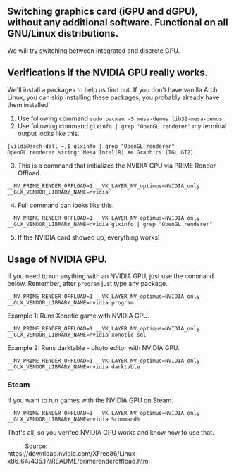 ## Switching graphics card (iGPU and dGPU), without any additional software. Functional on all GNU/Linux distributions.
We will try switching between integrated and discrete GPU.

## Verifications if the NVIDIA GPU really works.
We'll install a packages to help us find out. If you don't have vanilla Arch Linux, you can skip installing these packages, you probably already have them installed.

1. Use following command ```sudo pacman -S mesa-demos lib32-mesa-demos```
2. Use following command ```glxinfo | grep "OpenGL renderer"``` my terminal output looks like this.
```
[vilda@arch-dell ~]$ glxinfo | grep "OpenGL renderer"
OpenGL renderer string: Mesa Intel(R) Xe Graphics (TGL GT2)
```
3. This is a command that initializes the NVIDIA GPU via PRIME Render Offload.
```
__NV_PRIME_RENDER_OFFLOAD=1 __VK_LAYER_NV_optimus=NVIDIA_only __GLX_VENDOR_LIBRARY_NAME=nvidia
```
4. Full command can looks like this. 
```
__NV_PRIME_RENDER_OFFLOAD=1 __VK_LAYER_NV_optimus=NVIDIA_only __GLX_VENDOR_LIBRARY_NAME=nvidia glxinfo | grep "OpenGL renderer"
```
5. If the NVIDIA card showed up, everything works!
## Usage of NVIDIA GPU.
If you need to run anything with an NVIDIA GPU, just use the command below. Remember, after ```program``` just type any package.

```
__NV_PRIME_RENDER_OFFLOAD=1 __VK_LAYER_NV_optimus=NVIDIA_only __GLX_VENDOR_LIBRARY_NAME=nvidia program
```
Example 1: Runs Xonotic game with NVIDIA GPU.
```
__NV_PRIME_RENDER_OFFLOAD=1 __VK_LAYER_NV_optimus=NVIDIA_only __GLX_VENDOR_LIBRARY_NAME=nvidia xonotic-sdl
```
Example 2: Runs darktable - photo editor with NVIDIA GPU.
```
__NV_PRIME_RENDER_OFFLOAD=1 __VK_LAYER_NV_optimus=NVIDIA_only __GLX_VENDOR_LIBRARY_NAME=nvidia darktable
```
### Steam
If you want to run games with the NVIDIA GPU on Steam.
```
__NV_PRIME_RENDER_OFFLOAD=1 __VK_LAYER_NV_optimus=NVIDIA_only __GLX_VENDOR_LIBRARY_NAME=nvidia %command%
```
That's all, so you verifed NVIDIA GPU works and know how to use that.
<dd> Source: </dd>
https://download.nvidia.com/XFree86/Linux-x86_64/435.17/README/primerenderoffload.html
